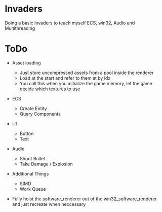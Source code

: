 # Invaders
Doing a basic invaders to teach myself ECS, win32, Audio and Multithreading


# ToDo

* Asset loading
    * Just store uncompressed assets from a pool inside the renderer
    * Load at the start and refer to them at by idx
    * You call this when you initialize the game memory, let the game decide which textures to use

* ECS
    * Create Entity
    * Query Components

* UI 
    * Button
    * Text 

* Audio
    * Shoot Bullet
    * Take Damage / Explosion

* Additional Things 
    * SIMD 
    * Work Queue

* Fully hoist the software_renderer out of the win32_software_renderer and just recreate when neccessary
